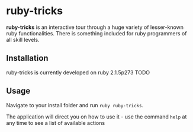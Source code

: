 # ruby-tricks

**ruby-tricks** is an interactive tour through a huge variety of lesser-known ruby functionalities. There is something included for ruby programmers of all skill levels.

## Installation

ruby-tricks is currently developed on ruby 2.1.5p273
TODO

## Usage

Navigate to your install folder and run `ruby ruby-tricks`.

The application will direct you on how to use it - use the command `help` at any time to see a list of available actions
